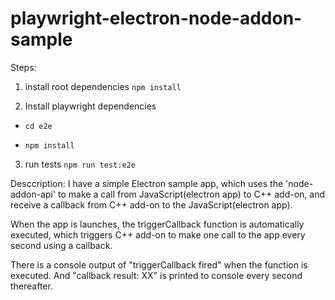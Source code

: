 # playwright-electron-node-addon-sample

Steps:
1. install root dependencies
`npm install`

2. Install playwright dependencies
- `cd e2e`

- `npm install`

3. run tests
`npm run test:e2e`

Desccription:
I have a simple Electron sample app, which uses the 'node-addon-api' to make a call from JavaScript(electron app) to C++ add-on, and receive a callback from C++ add-on to the JavaScript(electron app).

When the app is launches, the triggerCallback function is automatically executed, which triggers C++ add-on to make one call to the app every second using a callback.

There is a console output of "triggerCallback fired" when the function is executed. And "callback result: XX" is printed to console every second thereafter.
